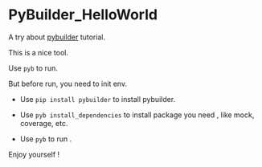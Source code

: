 PyBuilder_HelloWorld
=====

A try about [pybuilder](http://pybuilder.github.io/documentation/tutorial.html#MeasuringTestCoverage) tutorial.

This is a nice tool.

Use `pyb` to run.

But before run, you need to init env.

* Use `pip install pybuilder` to install pybuilder.

* Use `pyb install_dependencies` to install package you need , like mock, coverage, etc.

* Use `pyb` to run .

Enjoy yourself !
